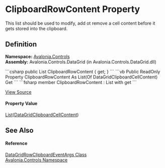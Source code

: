 # ClipboardRowContent Property


This list should be used to modify, add ot remove a cell content before it gets stored into the clipboard.



## Definition
**Namespace:** <a href="N_Avalonia_Controls">Avalonia.Controls</a>  
**Assembly:** Avalonia.Controls.DataGrid (in Avalonia.Controls.DataGrid.dll)

<Tabs groupId="api-code-preview">
<TabItem value="csharp" label="C#">
```csharp
public List<DataGridClipboardCellContent> ClipboardRowContent { get; }
```
</TabItem>
<TabItem value="vb" label="VB">
```vb
Public ReadOnly Property ClipboardRowContent As List(Of DataGridClipboardCellContent)
	Get
```
</TabItem>
<TabItem value="fsharp" label="F#">
```fsharp
member ClipboardRowContent : List<DataGridClipboardCellContent> with get
```
</TabItem>
</Tabs>



<a href="https://github.com/AvaloniaUI/Avalonia/tree/master/src/Avalonia.Controls.DataGrid/DataGridClipboard.cs#L172" title="View the source code">View Source</a>



#### Property Value
<a href="https://learn.microsoft.com/dotnet/api/system.collections.generic.list-1" target="_blank" rel="noopener noreferrer">List</a>(<a href="T_Avalonia_Controls_DataGridClipboardCellContent">DataGridClipboardCellContent</a>)

## See Also


#### Reference
<a href="T_Avalonia_Controls_DataGridRowClipboardEventArgs">DataGridRowClipboardEventArgs Class</a>  
<a href="N_Avalonia_Controls">Avalonia.Controls Namespace</a>  

